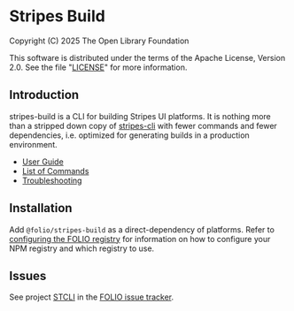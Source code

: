 # Stripes Build

Copyright (C) 2025 The Open Library Foundation

This software is distributed under the terms of the Apache License,
Version 2.0. See the file "[LICENSE](LICENSE)" for more information.

## Introduction

stripes-build is a CLI for building Stripes UI platforms. It is nothing more than a stripped down copy of [stripes-cli](https://github.com/folio-org/stripes-cli) with fewer commands and fewer dependencies, i.e. optimized for generating builds in a production environment.

* [User Guide](./doc/user-guide.md)
* [List of Commands](./doc/commands.md)
* [Troubleshooting](./doc/troubleshooting.md)

## Installation

Add `@folio/stripes-build` as a direct-dependency of platforms. Refer to [configuring the FOLIO registry](https://github.com/folio-org/stripes/blob/master/doc/new-development-setup.md#configure-the-folio-registry) for information on how to configure your NPM registry and which registry to use.

## Issues

See project [STCLI](https://issues.folio.org/browse/STCLI) in the [FOLIO issue tracker](https://dev.folio.org/guidelines/issue-tracker).

